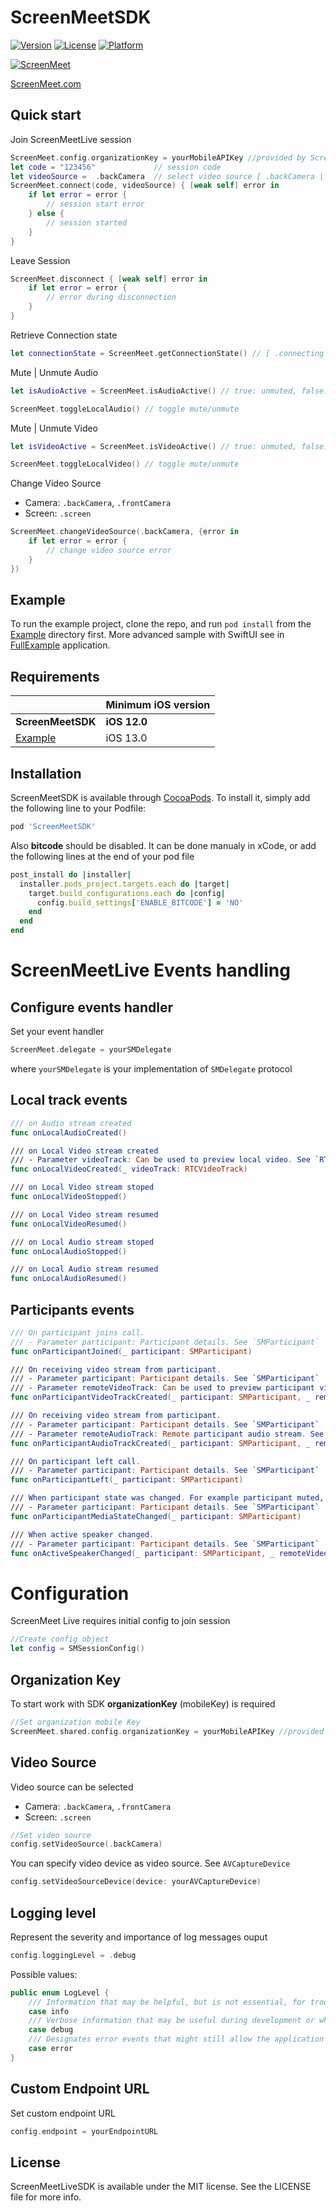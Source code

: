 # ScreenMeetSDK

[![Version](https://img.shields.io/cocoapods/v/ScreenMeetSDK.svg?style=flat)](https://cocoapods.org/pods/ScreenMeetSDK)
[![License](https://img.shields.io/cocoapods/l/ScreenMeetSDK.svg?style=flat)](https://cocoapods.org/pods/ScreenMeetSDK)
[![Platform](https://img.shields.io/cocoapods/p/ScreenMeetSDK.svg?style=flat)](https://cocoapods.org/pods/ScreenMeetSDK)

[![ScreenMeet](https://screenmeet.com/wp-content/uploads/Logo-1.svg)](https://screenmeet.com) 

[ScreenMeet.com](https://screenmeet.com)


## Quick start

Join ScreenMeetLive session
```swift
ScreenMeet.config.organizationKey = yourMobileAPIKey //provided by ScreenMeet
let code = "123456"             // session code
let videoSource =  .backCamera  // select video source [ .backCamera | .frontCamera | .screen ]
ScreenMeet.connect(code, videoSource) { [weak self] error in  
    if let error = error { 
        // session start error
    } else {
        // session started
    }
}
```

Leave Session
```swift
ScreenMeet.disconnect { [weak self] error in
    if let error = error { 
        // error during disconnection
    }
}
```

Retrieve Connection state
```swift
let connectionState = ScreenMeet.getConnectionState() // [ .connecting | .connected | .disconnected ]
```

Mute | Unmute Audio
```swift
let isAudioActive = ScreenMeet.isAudioActive() // true: unmuted, false: muted 

ScreenMeet.toggleLocalAudio() // toggle mute/unmute
```

Mute | Unmute Video
```swift
let isVideoActive = ScreenMeet.isVideoActive() // true: unmuted, false: muted 

ScreenMeet.toggleLocalVideo() // toggle mute/unmute
```

Change Video Source

- Camera: `.backCamera`, `.frontCamera`
- Screen: `.screen`

```swift
ScreenMeet.changeVideoSource(.backCamera, {error in 
    if let error = error { 
        // change video source error
    }
})
```
## Example

To run the example project, clone the repo, and run `pod install` from the [Example](Example/) directory first.
More advanced sample with SwiftUI see in [FullExample](Example/FullExample) application.

## Requirements

 | | Minimum iOS version
------ | -------
**ScreenMeetSDK** | **iOS 12.0**
[Example](Example/) | iOS 13.0

## Installation

ScreenMeetSDK is available through [CocoaPods](https://cocoapods.org). To install
it, simply add the following line to your Podfile:

```ruby
pod 'ScreenMeetSDK'
```

Also **bitcode** should be disabled. It can be done manualy in xCode, or add the following lines at the end of your pod file

```ruby
post_install do |installer|
  installer.pods_project.targets.each do |target|
    target.build_configurations.each do |config|
      config.build_settings['ENABLE_BITCODE'] = 'NO'
    end
  end
end

```

# ScreenMeetLive Events handling

## Configure events handler

Set your event handler
```swift
ScreenMeet.delegate = yourSMDelegate
```
where `yourSMDelegate` is your implementation of `SMDelegate` protocol

## Local track events

```swift
/// on Audio stream created
func onLocalAudioCreated()

/// on Local Video stream created
/// - Parameter videoTrack: Can be used to preview local video. See `RTCVideoTrack`
func onLocalVideoCreated(_ videoTrack: RTCVideoTrack)

/// on Local Video stream stoped
func onLocalVideoStopped()

/// on Local Video stream resumed
func onLocalVideoResumed()

/// on Local Audio stream stoped
func onLocalAudioStopped()

/// on Local Audio stream resumed
func onLocalAudioResumed()

```

## Participants events

```swift
/// On participant joins call.
/// - Parameter participant: Participant details. See `SMParticipant`
func onParticipantJoined(_ participant: SMParticipant)

/// On receiving video stream from participant.
/// - Parameter participant: Participant details. See `SMParticipant`
/// - Parameter remoteVideoTrack: Can be used to preview participant video stream. See `RTCVideoTrack`
func onParticipantVideoTrackCreated(_ participant: SMParticipant, _ remoteVideoTrack: RTCVideoTrack)

/// On receiving video stream from participant.
/// - Parameter participant: Participant details. See `SMParticipant`
/// - Parameter remoteAudioTrack: Remote participant audio stream. See `RTCAudioTrack`
func onParticipantAudioTrackCreated(_ participant: SMParticipant, _ remoteAudioTrack: RTCAudioTrack)

/// On participant left call.
/// - Parameter participant: Participant details. See `SMParticipant`
func onParticipantLeft(_ participant: SMParticipant)

/// When participant state was changed. For example participant muted, paused, resumed video, etc
/// - Parameter participant: Participant details. See `SMParticipant`
func onParticipantMediaStateChanged(_ participant: SMParticipant)

/// When active speaker changed. 
/// - Parameter participant: Participant details. See `SMParticipant`
func onActiveSpeakerChanged(_ participant: SMParticipant, _ remoteVideoTrack: RTCVideoTrack)

```

# Configuration 
ScreenMeet Live requires initial config to join session
```swift
//Create config object
let config = SMSessionConfig()
```

## Organization Key
To start work with SDK __organizationKey__ (mobileKey) is required
```swift
//Set organization mobile Key
ScreenMeet.shared.config.organizationKey = yourMobileAPIKey //provided by ScreenMeet
```

## Video Source
Video source can be selected

- Camera: `.backCamera`, `.frontCamera`
- Screen: `.screen`

```swift
//Set video source
config.setVideoSource(.backCamera) 
```

You can specify video device as video source. See `AVCaptureDevice`
```swift
config.setVideoSourceDevice(device: yourAVCaptureDevice)
```

## Logging level
Represent the severity and importance of log messages ouput
```swift
config.loggingLevel = .debug
```
Possible values:
```swift
public enum LogLevel {
    /// Information that may be helpful, but is not essential, for troubleshooting errors
    case info
    /// Verbose information that may be useful during development or while troubleshooting a specific problem
    case debug
    /// Designates error events that might still allow the application to continue running
    case error
}
```

## Custom Endpoint URL
Set custom endpoint URL
```swift
config.endpoint = yourEndpointURL
```




## License

ScreenMeetLiveSDK is available under the MIT license. See the LICENSE file for more info.
